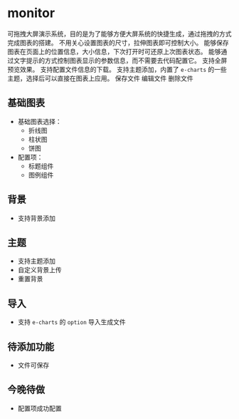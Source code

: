 # monitor
可拖拽大屏演示系统，目的是为了能够方便大屏系统的快捷生成，通过拖拽的方式完成图表的搭建。
不用关心设置图表的尺寸，拉伸图表即可控制大小。
能够保存图表在页面上的位置信息，大小信息，下次打开时可还原上次图表状态。
能够通过文字提示的方式控制图表显示的参数信息，而不需要去代码配置它。
支持全屏预览效果。
支持配置文件信息的下载。
支持主题添加，内置了 `e-charts` 的一些主题，选择后可以直接在图表上应用。
保存文件
编辑文件
删除文件

## 基础图表
- 基础图表选择：
  - 折线图
  - 柱状图
  - 饼图
- 配置项：
  - 标题组件
  - 图例组件

## 背景
- 支持背景添加

## 主题
- 支持主题添加
- 自定义背景上传
- 重置背景

## 导入
- 支持 `e-charts` 的 `option` 导入生成文件

## 待添加功能
- 文件可保存

## 今晚待做
- 配置项成功配置